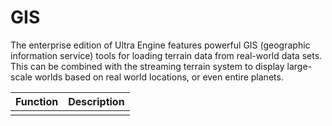 # GIS

The enterprise edition of Ultra Engine features powerful GIS (geographic information service) tools for loading terrain data from real-world data sets. This can be combined with the streaming terrain system to display large-scale worlds based on real world locations, or even entire planets.

| Function | Description |
|---|---|
|||
